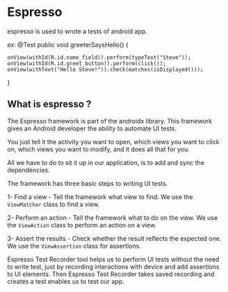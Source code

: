 # Espresso 
espresso is used to wrote a tests of android app. 

ex: 
@Test
public void greeterSaysHello() {

    onView(withId(R.id.name_field)).perform(typeText("Steve"));
    onView(withId(R.id.greet_button)).perform(click());
    onView(withText("Hello Steve!")).check(matches(isDisplayed()));
}

## What is espresso ?
The Espresso framework is part of the androidx library. This framework gives an Android developer the ability to automate UI tests.

You just tell it the activity you want to open, which views you want to click on, which views you want to modify, and it does all that for you.

All we have to do to sit it up in our application, is to add and sync the dependencies.

The framework has three basic steps to writing UI tests.

1- Find a view - Tell the framework what view to find. We use the `ViewMatcher` class to find a view.

2- Perform an action - Tell the framework what to do on the view. We use the `ViewAction` class to perform an action on a view.

3- Assert the results - Check whether the result reflects the expected one. We use the `ViewAssertion` class for assertions.


Espresso Test Recorder tool helps us to perform UI tests without the need to write test, just by recording interactions with device and add assertions to UI elements. Then Espresso Test Recorder takes  saved recording and creates a test enables us to test our app.